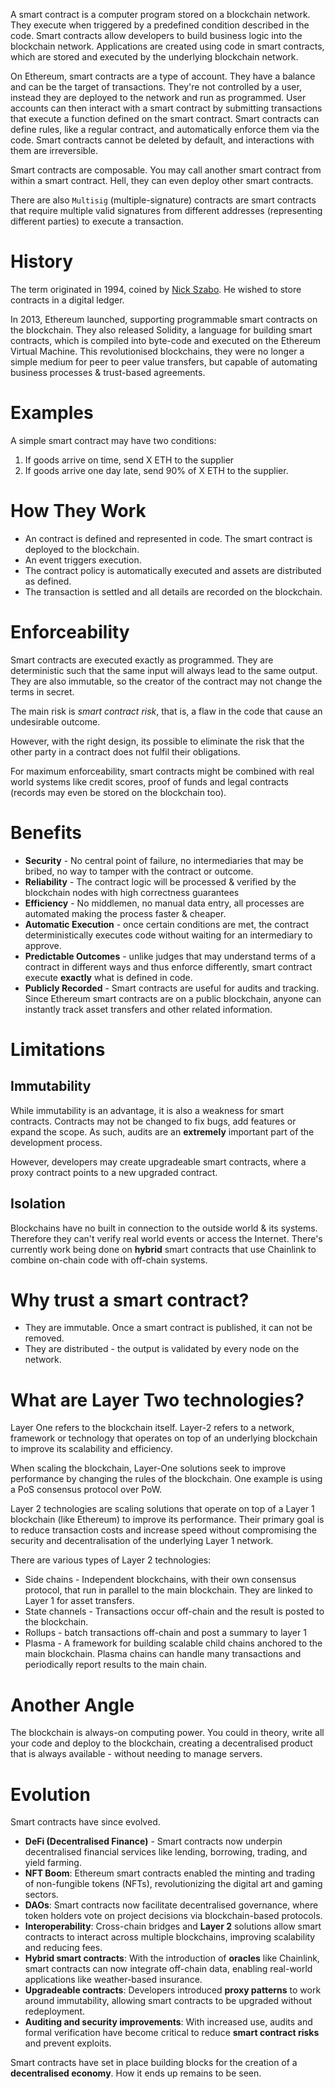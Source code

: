 A smart contract is a computer program stored on a blockchain network. They execute when triggered by a predefined condition described in the code.
Smart contracts allow developers to build business logic into the blockchain network. Applications are created using code in smart contracts, which are stored and executed by the underlying blockchain network.

On Ethereum, smart contracts are a type of account. They have a balance and can be the target of transactions. They're not controlled by a user, instead they are deployed to the network and run as programmed. User accounts can then interact with a smart contract by submitting transactions that execute a function defined on the smart contract. Smart contracts can define rules, like a regular contract, and automatically enforce them via the code. Smart contracts cannot be deleted by default, and interactions with them are irreversible.

Smart contracts are composable. You may call another smart contract from within a smart contract. Hell, they can even deploy other smart contracts.

There are also `Multisig` (multiple-signature) contracts are smart contracts that require multiple valid signatures from different addresses (representing different parties) to execute a transaction.
# History
The term originated in 1994, coined by [Nick Szabo](https://www.fon.hum.uva.nl/rob/Courses/InformationInSpeech/CDROM/Literature/LOTwinterschool2006/szabo.best.vwh.net/smart.contracts.html). He wished to store contracts in a digital ledger.

In 2013, Ethereum launched, supporting programmable smart contracts on the blockchain. 
They also released Solidity, a language for building smart contracts, which is compiled into byte-code and executed on the Ethereum Virtual Machine.
This revolutionised blockchains, they were no longer a simple medium for peer to peer value transfers, but capable of automating business processes & trust-based agreements. 
# Examples
A simple smart contract may have two conditions:
1. If goods arrive on time, send X ETH to the supplier
2. If goods arrive one day late, send 90% of X ETH to the supplier.
# How They Work
- An contract is defined and represented in code. The smart contract is deployed to the blockchain.
- An event triggers execution.
- The contract policy is automatically executed and assets are distributed as defined.
- The transaction is settled and all details are recorded on the blockchain.
# Enforceability
Smart contracts are executed exactly as programmed. They are deterministic such that the same input will always lead to the same output. 
They are also immutable, so the creator of the contract may not change the terms in secret.

The main risk is *smart contract risk*, that is, a flaw in the code that cause an undesirable outcome.

However, with the right design, its possible to eliminate the risk that the other party in a contract does not fulfil their obligations.

For maximum enforceability, smart contracts might be combined with real world systems like credit scores, proof of funds and legal contracts (records may even be stored on the blockchain too).
# Benefits
- **Security** - No central point of failure, no intermediaries that may be bribed, no way to tamper with the contract or outcome.
- **Reliability** - The contract logic will be processed & verified by the blockchain nodes with high correctness guarantees
- **Efficiency** - No middlemen, no manual data entry, all processes are automated making the process faster & cheaper.
- **Automatic Execution** - once certain conditions are met, the contract deterministically executes code without waiting for an intermediary to approve.
- **Predictable Outcomes** - unlike judges that may understand terms of a contract in different ways and thus enforce differently, smart contract execute **exactly** what is defined in code.
- **Publicly Recorded** - Smart contracts are useful for audits and tracking. Since Ethereum smart contracts are on a public blockchain, anyone can instantly track asset transfers and other related information.
# Limitations
## Immutability
While immutability is an advantage, it is also a weakness for smart contracts. Contracts may not be changed to fix bugs, add features or expand the scope. As such, audits are an **extremely** important part of the development process.

However, developers may create upgradeable smart contracts, where a proxy contract points to a new upgraded contract.
## Isolation
Blockchains have no built in connection to the outside world & its systems. Therefore they can't verify real world events or access the Internet. There's currently work being done on **hybrid** smart contracts that use Chainlink to combine on-chain code with off-chain systems.
# Why trust a smart contract?
- They are immutable. Once a smart contract is published, it can not be removed.
- They are distributed - the output is validated by every node on the network. 
# What are Layer Two technologies?
Layer One refers to the blockchain itself. Layer-2 refers to a network, framework or technology that operates on top of an underlying blockchain to improve its scalability and efficiency.

When scaling the blockchain, Layer-One solutions seek to improve performance by changing the rules of the blockchain. 
One example is using a PoS consensus protocol over PoW.

Layer 2 technologies are scaling solutions that operate on top of a Layer 1 blockchain (like Ethereum) to improve its performance. Their primary goal is to reduce transaction costs and increase speed without compromising the security and decentralisation of the underlying Layer 1 network.

There are various types of Layer 2 technologies:
- Side chains - Independent blockchains, with their own consensus protocol, that run in parallel to the main blockchain. They  are linked to Layer 1 for asset transfers.
- State channels - Transactions occur off-chain and the result is posted to the blockchain.
- Rollups - batch transactions off-chain and post a summary to layer 1
- Plasma - A framework for building scalable child chains anchored to the main blockchain. Plasma chains can handle many transactions and periodically report results to the main chain.
# Another Angle
The blockchain is always-on computing power. You could in theory, write all your code and deploy to the blockchain, creating a decentralised product that is always available - without needing to manage servers.
# Evolution
Smart contracts have since evolved.

- **DeFi (Decentralised Finance)** - Smart contracts now underpin decentralised financial services like lending, borrowing, trading, and yield farming.
- **NFT Boom**: Ethereum smart contracts enabled the minting and trading of non-fungible tokens (NFTs), revolutionizing the digital art and gaming sectors.
- **DAOs**: Smart contracts now facilitate decentralised governance, where token holders vote on project decisions via blockchain-based protocols.
- **Interoperability**: Cross-chain bridges and **Layer 2** solutions allow smart contracts to interact across multiple blockchains, improving scalability and reducing fees.
- **Hybrid smart contracts**: With the introduction of **oracles** like Chainlink, smart contracts can now integrate off-chain data, enabling real-world applications like weather-based insurance.
- **Upgradeable contracts**: Developers introduced **proxy patterns** to work around immutability, allowing smart contracts to be upgraded without redeployment.
- **Auditing and security improvements**: With increased use, audits and formal verification have become critical to reduce **smart contract risks** and prevent exploits.

Smart contracts have set in place building blocks for the creation of a **decentralised economy**. How it ends up remains to be seen.